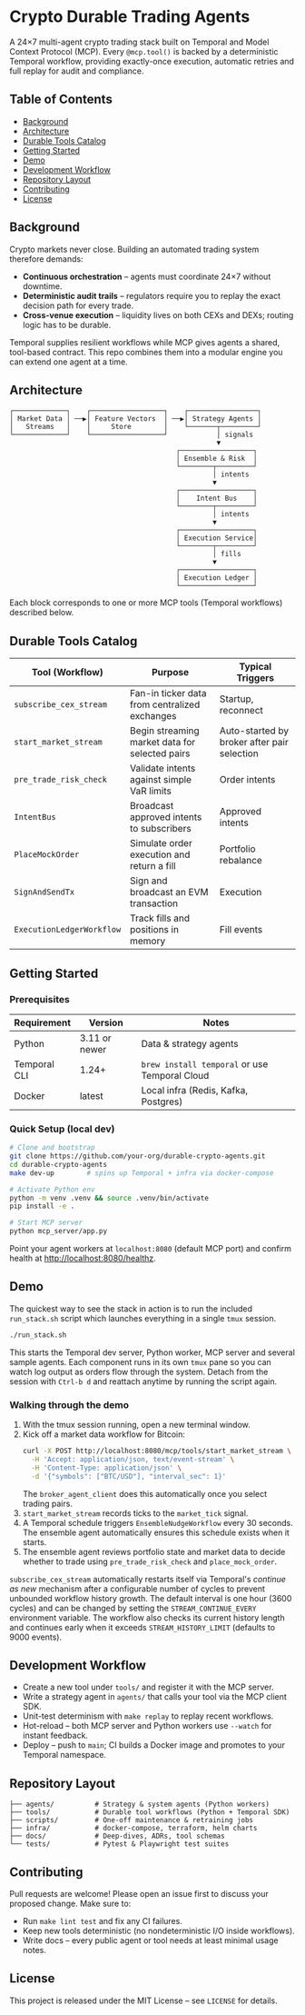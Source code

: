 # Crypto Durable Trading Agents

A 24×7 multi-agent crypto trading stack built on Temporal and Model Context Protocol (MCP). Every `@mcp.tool()` is backed by a deterministic Temporal workflow, providing exactly-once execution, automatic retries and full replay for audit and compliance.

## Table of Contents
- [Background](#background)
- [Architecture](#architecture)
- [Durable Tools Catalog](#durable-tools-catalog)
- [Getting Started](#getting-started)
- [Demo](#demo)
- [Development Workflow](#development-workflow)
- [Repository Layout](#repository-layout)
- [Contributing](#contributing)
- [License](#license)

## Background
Crypto markets never close. Building an automated trading system therefore demands:

- **Continuous orchestration** – agents must coordinate 24×7 without downtime.
- **Deterministic audit trails** – regulators require you to replay the exact decision path for every trade.
- **Cross-venue execution** – liquidity lives on both CEXs and DEXs; routing logic has to be durable.

Temporal supplies resilient workflows while MCP gives agents a shared, tool-based contract. This repo combines them into a modular engine you can extend one agent at a time.

## Architecture
```
┌─────────────┐    ┌──────────────────┐    ┌─────────────────┐
│ Market Data │ ──▶│ Feature Vectors  │ ──▶│ Strategy Agents │
│   Streams   │    │     Store        │    └───────┬─────────┘
└─────────────┘    └──────────────────┘            │ signals
                                                   ▼
                                         ┌──────────────────┐
                                         │ Ensemble & Risk  │
                                         └────────┬─────────┘
                                                  │ intents
                                                  ▼
                                         ┌──────────────────┐
                                         │    Intent Bus    │
                                         └────────┬─────────┘
                                                  │ intents
                                                  ▼
                                         ┌──────────────────┐
                                         │ Execution Service│
                                         └────────┬─────────┘
                                                  │ fills
                                                  ▼
                                         ┌──────────────────┐
                                         │ Execution Ledger │
                                         └──────────────────┘
```
Each block corresponds to one or more MCP tools (Temporal workflows) described below.

## Durable Tools Catalog

| Tool (Workflow)            | Purpose                                                | Typical Triggers        |
|----------------------------|--------------------------------------------------------|-------------------------|
| `subscribe_cex_stream`   | Fan-in ticker data from centralized exchanges  | Startup, reconnect    |
| `start_market_stream`    | Begin streaming market data for selected pairs | Auto-started by broker after pair selection |
| `pre_trade_risk_check`      | Validate intents against simple VaR limits     | Order intents         |
| `IntentBus`              | Broadcast approved intents to subscribers      | Approved intents      |
| `PlaceMockOrder`         | Simulate order execution and return a fill     | Portfolio rebalance   |
| `SignAndSendTx`          | Sign and broadcast an EVM transaction          | Execution             |
| `ExecutionLedgerWorkflow`| Track fills and positions in memory            | Fill events           |


## Getting Started

### Prerequisites

| Requirement  | Version      | Notes                                        |
|--------------|--------------|----------------------------------------------|
| Python       | 3.11 or newer| Data & strategy agents                       |
| Temporal CLI | 1.24+        | `brew install temporal` or use Temporal Cloud|
| Docker       | latest       | Local infra (Redis, Kafka, Postgres)         |

### Quick Setup (local dev)
```bash
# Clone and bootstrap
git clone https://github.com/your-org/durable-crypto-agents.git
cd durable-crypto-agents
make dev-up        # spins up Temporal + infra via docker-compose

# Activate Python env
python -m venv .venv && source .venv/bin/activate
pip install -e .

# Start MCP server
python mcp_server/app.py
```
Point your agent workers at `localhost:8080` (default MCP port) and confirm health at <http://localhost:8080/healthz>.

## Demo

The quickest way to see the stack in action is to run the included `run_stack.sh` script which launches everything in a single `tmux` session.

```bash
./run_stack.sh
```
This starts the Temporal dev server, Python worker, MCP server and several sample agents. Each component runs in its own `tmux` pane so you can watch log output as orders flow through the system. Detach from the session with `Ctrl-b d` and reattach anytime by running the script again.

### Walking through the demo
1. With the tmux session running, open a new terminal window.
2. Kick off a market data workflow for Bitcoin:
   ```bash
   curl -X POST http://localhost:8080/mcp/tools/start_market_stream \
     -H 'Accept: application/json, text/event-stream' \
     -H 'Content-Type: application/json' \
     -d '{"symbols": ["BTC/USD"], "interval_sec": 1}'
   ```
   The `broker_agent_client` does this automatically once you select trading pairs.
3. `start_market_stream` records ticks to the `market_tick` signal.
4. A Temporal schedule triggers `EnsembleNudgeWorkflow` every 30 seconds.
   The ensemble agent automatically ensures this schedule exists when it starts.
5. The ensemble agent reviews portfolio state and market data to decide whether
   to trade using `pre_trade_risk_check` and `place_mock_order`.


`subscribe_cex_stream` automatically restarts itself via Temporal's *continue as new*
mechanism after a configurable number of cycles to prevent unbounded workflow
history growth. The default interval is one hour (3600 cycles) and can be
changed by setting the `STREAM_CONTINUE_EVERY` environment variable. The workflow
also checks its current history length and continues early when it exceeds
`STREAM_HISTORY_LIMIT` (defaults to 9000 events).

## Development Workflow
- Create a new tool under `tools/` and register it with the MCP server.
- Write a strategy agent in `agents/` that calls your tool via the MCP client SDK.
- Unit-test determinism with `make replay` to replay recent workflows.
- Hot-reload – both MCP server and Python workers use `--watch` for instant feedback.
- Deploy – push to `main`; CI builds a Docker image and promotes to your Temporal namespace.

## Repository Layout
```
├── agents/          # Strategy & system agents (Python workers)
├── tools/           # Durable tool workflows (Python + Temporal SDK)
├── scripts/         # One-off maintenance & retraining jobs
├── infra/           # docker-compose, terraform, helm charts
├── docs/            # Deep-dives, ADRs, tool schemas
└── tests/           # Pytest & Playwright test suites
```

## Contributing
Pull requests are welcome! Please open an issue first to discuss your proposed change. Make sure to:

- Run `make lint test` and fix any CI failures.
- Keep new tools deterministic (no nondeterministic I/O inside workflows).
- Write docs – every public agent or tool needs at least minimal usage notes.

## License

This project is released under the MIT License – see `LICENSE` for details.
